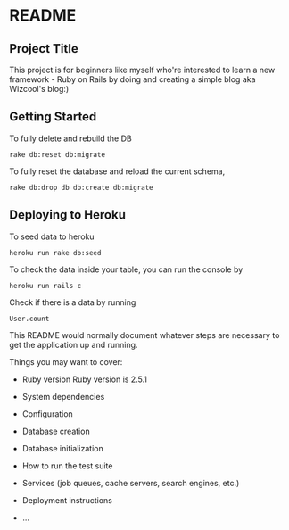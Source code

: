 # README

## Project Title

This project is for beginners like myself who're interested to learn a new framework - Ruby on Rails by doing and creating a simple blog aka Wizcool's blog:)

## Getting Started

To fully delete and rebuild the DB

```
rake db:reset db:migrate
```

To fully reset the database and reload the current schema,

```
rake db:drop db db:create db:migrate
```

## Deploying to Heroku

To seed data to heroku

```
heroku run rake db:seed
```

To check the data inside your table, you can run the console by

```
heroku run rails c
```

Check if there is a data by running

```
User.count
```

This README would normally document whatever steps are necessary to get the
application up and running.

Things you may want to cover:

- Ruby version
  Ruby version is 2.5.1

* System dependencies

* Configuration

* Database creation

* Database initialization

* How to run the test suite

* Services (job queues, cache servers, search engines, etc.)

* Deployment instructions

* ...
